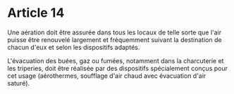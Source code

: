 # Article 14

Une aération doit être assurée dans tous les locaux de telle sorte que l'air puisse être renouvelé largement et fréquemment suivant la destination de chacun d'eux et selon les dispositifs adaptés.

L'évacuation des buées, gaz ou fumées, notamment dans la charcuterie et les triperies, doit être réalisée par des dispositifs spécialement conçus pour cet usage (aérothermes, soufflage d'air chaud avec évacuation d'air saturé).
